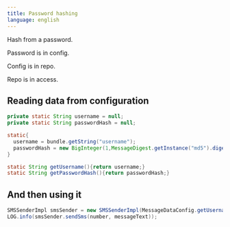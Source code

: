 ```yaml
---
title: Password hashing
language: english
---
```


Hash from a password.

Password is in config.

Config is in repo.

Repo is in access.

## Reading data from configuration

```java
private static String username = null;
private static String passwordHash = null;

static{
  username = bundle.getString("username");
  passwordHash = new BigInteger(1,MessageDigest.getInstance("md5").digest(bundle.getString("password").getBytes("UTF-8"))).toString(16);
}

static String getUsername(){return username;}
static String getPasswordHash(){return passwordHash;}
```

## And then using it

```java
SMSSenderImpl smsSender = new SMSSenderImpl(MessageDataConfig.getUsername(),MessageDataConfig.getPasswordHash());
LOG.info(smsSender.sendSms(number, messageText));
```